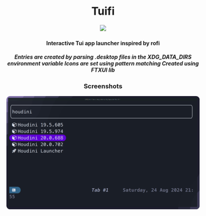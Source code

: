 <div align="center">
    <h1>Tuifi</h1>
    <div>
      <img src="https://img.shields.io/badge/C++-00599C?style=for-the-badge&logo=cplusplus&logoColor=white">
    </div>
    <h4>Interactive Tui app launcher inspired by rofi</h4>
    <h5>Entries are created by parsing .desktop files in the XDG_DATA_DIRS environment variable
        Icons are set using pattern matching
    Created using FTXUI lib</h5>
    <h3>Screenshots</h3>
    <a href="https://github.com/ParkerBritt/cpp_experiments/tree/main/cellular_automata"><img width="800" src="screenshots/search.png"/></a>

</div>
